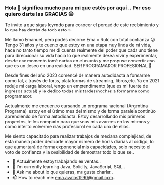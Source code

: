 ### Hola 👋 significa mucho para mi que estés por aquí .. Por eso quiero darte las GRACIAS 😁
Te invito a que sigas leyendo para conocer el porqué de este recibimiento y lo que hay detrás de todo esto ✨   

Me llamo Emanuel, pero podés decirme Ema o Rulo con total confianza 😜  Tengo 31 años y te cuento que estoy en una etapa muy linda de mi vida,
hace no tanto tiempo me di cuenta  realmente del poder que cada uno tiene para  direccionar su vida hacia lo que realmente desea vivir y experimentar,
desde ese momento tomé cartas en el asunto y me propuse convertir eso que es un deseo en una realidad. SER PROGRAMADOR PROFESIONAL  🤩  

Desde fines del  año 2020 comencé de manera autodidacta a formarme como tal, a través de foros,  plataformas de streaming, libros,etc.
Ya en 2021 reduje mi carga laboral, tengo un emprendimento (que es mi fuente de ingresos actual) y le dedico todas mis tardes/noches a formarme como programador.

Actualmente me encuentro cursando un programa nacional  (Argentina Programa), estoy en el último mes del mismo y de forma paralela 
continúo aprendiendo de forma autodidacta. Estoy desarrollando mis primeros proyectos, te los comparto para que veas mis avances en los mismos y 
como intento volverme más profesional en cada uno de ellos.

Me siento capacitado para realizar trabajos de mediana complejidad,  de esta manera poder dedicarle mayor número de horas diarias al código, lo que 
aumentará de forma exponencial mis capacidades, solo necesito el voto de confianza y la posibilidad de demostrar todo lo que se..

- 🔭 Actualmente estoy trabajando en  ventas..
- 🌱 I’m currently learning  Java, Solidity, JavaScript, SQL..
- 💬 Ask me about  lo que quieras, me gusta charlar..
- 📫 How to reach me:  ema.avalos1990@gmail.com..

